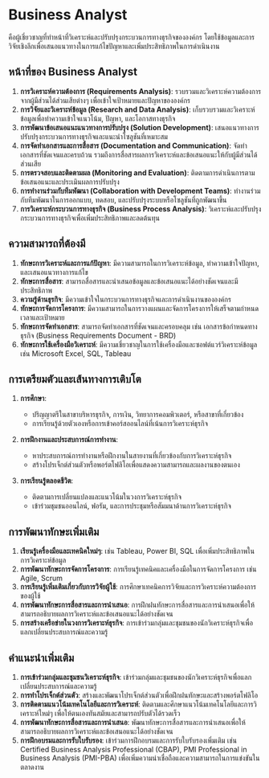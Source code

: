 # Business Analyst
คือผู้เชี่ยวชาญที่ทำหน้าที่วิเคราะห์และปรับปรุงกระบวนการทางธุรกิจขององค์กร โดยใช้ข้อมูลและการวิจัยเชิงลึกเพื่อเสนอแนวทางในการแก้ไขปัญหาและเพิ่มประสิทธิภาพในการดำเนินงาน

## หน้าที่ของ Business Analyst

1. **การวิเคราะห์ความต้องการ (Requirements Analysis)**: รวบรวมและวิเคราะห์ความต้องการจากผู้มีส่วนได้ส่วนเสียต่างๆ เพื่อเข้าใจเป้าหมายและปัญหาขององค์กร
2. **การวิจัยและวิเคราะห์ข้อมูล (Research and Data Analysis)**: เก็บรวบรวมและวิเคราะห์ข้อมูลเพื่อทำความเข้าใจแนวโน้ม, ปัญหา, และโอกาสทางธุรกิจ
3. **การพัฒนาข้อเสนอแนะแนวทางการปรับปรุง (Solution Development)**: เสนอแนวทางการปรับปรุงกระบวนการทางธุรกิจและแนะนำโซลูชันที่เหมาะสม
4. **การจัดทำเอกสารและการสื่อสาร (Documentation and Communication)**: จัดทำเอกสารที่ชัดเจนและครบถ้วน รวมถึงการสื่อสารผลการวิเคราะห์และข้อเสนอแนะให้กับผู้มีส่วนได้ส่วนเสีย
5. **การตรวจสอบและติดตามผล (Monitoring and Evaluation)**: ติดตามการดำเนินการตามข้อเสนอแนะและประเมินผลการปรับปรุง
6. **การทำงานร่วมกับทีมพัฒนา (Collaboration with Development Teams)**: ทำงานร่วมกับทีมพัฒนาในการออกแบบ, ทดสอบ, และปรับปรุงระบบหรือโซลูชันที่ถูกพัฒนาขึ้น
7. **การวิเคราะห์กระบวนการทางธุรกิจ (Business Process Analysis)**: วิเคราะห์และปรับปรุงกระบวนการทางธุรกิจเพื่อเพิ่มประสิทธิภาพและลดต้นทุน

## ความสามารถที่ต้องมี

1. **ทักษะการวิเคราะห์และการแก้ปัญหา**: มีความสามารถในการวิเคราะห์ข้อมูล, ทำความเข้าใจปัญหา, และเสนอแนวทางการแก้ไข
2. **ทักษะการสื่อสาร**: สามารถสื่อสารและนำเสนอข้อมูลและข้อเสนอแนะได้อย่างชัดเจนและมีประสิทธิภาพ
3. **ความรู้ด้านธุรกิจ**: มีความเข้าใจในกระบวนการทางธุรกิจและการดำเนินงานขององค์กร
4. **ทักษะการจัดการโครงการ**: มีความสามารถในการวางแผนและจัดการโครงการให้เสร็จตามกำหนดเวลาและเป้าหมาย
5. **ทักษะการจัดทำเอกสาร**: สามารถจัดทำเอกสารที่ชัดเจนและครอบคลุม เช่น เอกสารข้อกำหนดทางธุรกิจ (Business Requirements Document - BRD)
6. **ทักษะการใช้เครื่องมือวิเคราะห์**: มีความเชี่ยวชาญในการใช้เครื่องมือและซอฟต์แวร์วิเคราะห์ข้อมูล เช่น Microsoft Excel, SQL, Tableau

## การเตรียมตัวและเส้นทางการเติบโต

1. **การศึกษา**:
    - ปริญญาตรีในสาขาบริหารธุรกิจ, การเงิน, วิทยาการคอมพิวเตอร์, หรือสาขาที่เกี่ยวข้อง
    - การเรียนรู้ด้วยตัวเองหรือการเข้าคอร์สออนไลน์ที่เน้นการวิเคราะห์ธุรกิจ

2. **การฝึกงานและประสบการณ์การทำงาน**:
    - หาประสบการณ์การทำงานหรือฝึกงานในสายงานที่เกี่ยวข้องกับการวิเคราะห์ธุรกิจ
    - สร้างโปรเจ็กต์ส่วนตัวหรือพอร์ตโฟลิโอเพื่อแสดงความสามารถและผลงานของตนเอง

3. **การเรียนรู้ตลอดชีวิต**:
    - ติดตามการเปลี่ยนแปลงและแนวโน้มในวงการวิเคราะห์ธุรกิจ
    - เข้าร่วมชุมชนออนไลน์, ฟอรัม, และการประชุมหรือสัมมนาด้านการวิเคราะห์ธุรกิจ

## การพัฒนาทักษะเพิ่มเติม

1. **เรียนรู้เครื่องมือและเทคนิคใหม่ๆ**: เช่น Tableau, Power BI, SQL เพื่อเพิ่มประสิทธิภาพในการวิเคราะห์ข้อมูล
2. **การพัฒนาทักษะการจัดการโครงการ**: การเรียนรู้เทคนิคและเครื่องมือในการจัดการโครงการ เช่น Agile, Scrum
3. **การเรียนรู้เพิ่มเติมเกี่ยวกับการวิจัยผู้ใช้**: การศึกษาเทคนิคการวิจัยและการวิเคราะห์ความต้องการของผู้ใช้
4. **การพัฒนาทักษะการสื่อสารและการนำเสนอ**: การฝึกฝนทักษะการสื่อสารและการนำเสนอเพื่อให้สามารถอธิบายผลการวิเคราะห์และข้อเสนอแนะได้อย่างชัดเจน
5. **การสร้างเครือข่ายในวงการวิเคราะห์ธุรกิจ**: การเข้าร่วมกลุ่มและชุมชนของนักวิเคราะห์ธุรกิจเพื่อแลกเปลี่ยนประสบการณ์และความรู้

## คำแนะนำเพิ่มเติม

1. **การเข้าร่วมกลุ่มและชุมชนวิเคราะห์ธุรกิจ**: เข้าร่วมกลุ่มและชุมชนของนักวิเคราะห์ธุรกิจเพื่อแลกเปลี่ยนประสบการณ์และความรู้
2. **การทำโปรเจ็กต์ส่วนตัว**: สร้างและพัฒนาโปรเจ็กต์ส่วนตัวเพื่อฝึกฝนทักษะและสร้างพอร์ตโฟลิโอ
3. **การติดตามแนวโน้มเทคโนโลยีและการวิเคราะห์**: ติดตามและศึกษาแนวโน้มเทคโนโลยีและการวิเคราะห์ใหม่ๆ เพื่อให้ตนเองทันสมัยและสามารถปรับตัวได้รวดเร็ว
4. **การพัฒนาทักษะการสื่อสารและการนำเสนอ**: พัฒนาทักษะการสื่อสารและการนำเสนอเพื่อให้สามารถอธิบายผลการวิเคราะห์และข้อเสนอแนะได้อย่างชัดเจน
5. **การฝึกอบรมและการรับใบรับรอง**: เข้าร่วมการฝึกอบรมและการรับใบรับรองเพิ่มเติม เช่น Certified Business Analysis Professional (CBAP), PMI Professional in Business Analysis (PMI-PBA) เพื่อเพิ่มความน่าเชื่อถือและความสามารถในการแข่งขันในตลาดงาน